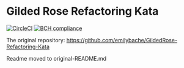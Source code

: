 # Gilded Rose Refactoring Kata

[![CircleCI](https://circleci.com/gh/justas-eu/GildedRose-Refactoring-Java.svg?style=svg&circle-token=34221eb700f43dddf6be52dc422d92c6bf315b87)](https://circleci.com/gh/justas-eu/GildedRose-Refactoring-Java)
[![BCH compliance](https://bettercodehub.com/edge/badge/justas-eu/GildedRose-Refactoring-Java?branch=master)](https://bettercodehub.com/)

The original repository: https://github.com/emilybache/GildedRose-Refactoring-Kata

Readme moved to original-README.md


